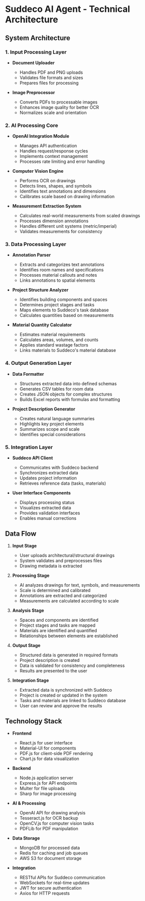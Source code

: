 # Suddeco AI Agent - Technical Architecture

## System Architecture

### 1. Input Processing Layer
- **Document Uploader**
  - Handles PDF and PNG uploads
  - Validates file formats and sizes
  - Prepares files for processing

- **Image Preprocessor**
  - Converts PDFs to processable images
  - Enhances image quality for better OCR
  - Normalizes scale and orientation

### 2. AI Processing Core
- **OpenAI Integration Module**
  - Manages API authentication
  - Handles request/response cycles
  - Implements context management
  - Processes rate limiting and error handling

- **Computer Vision Engine**
  - Performs OCR on drawings
  - Detects lines, shapes, and symbols
  - Identifies text annotations and dimensions
  - Calibrates scale based on drawing information

- **Measurement Extraction System**
  - Calculates real-world measurements from scaled drawings
  - Processes dimension annotations
  - Handles different unit systems (metric/imperial)
  - Validates measurements for consistency

### 3. Data Processing Layer
- **Annotation Parser**
  - Extracts and categorizes text annotations
  - Identifies room names and specifications
  - Processes material callouts and notes
  - Links annotations to spatial elements

- **Project Structure Analyzer**
  - Identifies building components and spaces
  - Determines project stages and tasks
  - Maps elements to Suddeco's task database
  - Calculates quantities based on measurements

- **Material Quantity Calculator**
  - Estimates material requirements
  - Calculates areas, volumes, and counts
  - Applies standard wastage factors
  - Links materials to Suddeco's material database

### 4. Output Generation Layer
- **Data Formatter**
  - Structures extracted data into defined schemas
  - Generates CSV tables for room data
  - Creates JSON objects for complex structures
  - Builds Excel reports with formulas and formatting

- **Project Description Generator**
  - Creates natural language summaries
  - Highlights key project elements
  - Summarizes scope and scale
  - Identifies special considerations

### 5. Integration Layer
- **Suddeco API Client**
  - Communicates with Suddeco backend
  - Synchronizes extracted data
  - Updates project information
  - Retrieves reference data (tasks, materials)

- **User Interface Components**
  - Displays processing status
  - Visualizes extracted data
  - Provides validation interfaces
  - Enables manual corrections

## Data Flow

1. **Input Stage**
   - User uploads architectural/structural drawings
   - System validates and preprocesses files
   - Drawing metadata is extracted

2. **Processing Stage**
   - AI analyzes drawings for text, symbols, and measurements
   - Scale is determined and calibrated
   - Annotations are extracted and categorized
   - Measurements are calculated according to scale

3. **Analysis Stage**
   - Spaces and components are identified
   - Project stages and tasks are mapped
   - Materials are identified and quantified
   - Relationships between elements are established

4. **Output Stage**
   - Structured data is generated in required formats
   - Project description is created
   - Data is validated for consistency and completeness
   - Results are presented to the user

5. **Integration Stage**
   - Extracted data is synchronized with Suddeco
   - Project is created or updated in the system
   - Tasks and materials are linked to Suddeco database 
   - User can review and approve the results

## Technology Stack

- **Frontend**
  - React.js for user interface
  - Material-UI for components
  - PDF.js for client-side PDF rendering
  - Chart.js for data visualization

- **Backend**
  - Node.js application server
  - Express.js for API endpoints
  - Multer for file uploads
  - Sharp for image processing

- **AI & Processing**
  - OpenAI API for drawing analysis
  - Tesseract.js for OCR backup
  - OpenCV.js for computer vision tasks
  - PDFLib for PDF manipulation

- **Data Storage**
  - MongoDB for processed data
  - Redis for caching and job queues
  - AWS S3 for document storage

- **Integration**
  - RESTful APIs for Suddeco communication
  - WebSockets for real-time updates
  - JWT for secure authentication
  - Axios for HTTP requests
